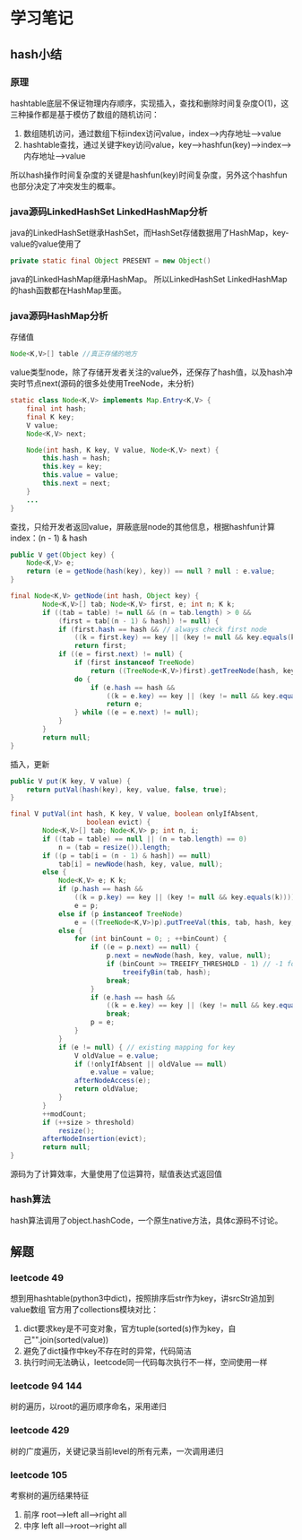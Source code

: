 # 学习笔记

## hash小结

### 原理

hashtable底层不保证物理内存顺序，实现插入，查找和删除时间复杂度O(1)，这三种操作都是基于模仿了数组的随机访问：

1. 数组随机访问，通过数组下标index访问value，index-->内存地址-->value
2. hashtable查找，通过关键字key访问value，key-->hashfun(key)-->index-->内存地址-->value

所以hash操作时间复杂度的关键是hashfun(key)时间复杂度，另外这个hashfun也部分决定了冲突发生的概率。

### java源码LinkedHashSet LinkedHashMap分析

java的LinkedHashSet继承HashSet，而HashSet存储数据用了HashMap，key-value的value使用了
``` java
private static final Object PRESENT = new Object()
```

java的LinkedHashMap继承HashMap。
所以LinkedHashSet LinkedHashMap的hash函数都在HashMap里面。

### java源码HashMap分析

存储值
```java
Node<K,V>[] table //真正存储的地方
```

value类型node，除了存储开发者关注的value外，还保存了hash值，以及hash冲突时节点next(源码的很多处使用TreeNode，未分析)
```java
static class Node<K,V> implements Map.Entry<K,V> {
    final int hash;
    final K key;
    V value;
    Node<K,V> next;

    Node(int hash, K key, V value, Node<K,V> next) {
        this.hash = hash;
        this.key = key;
        this.value = value;
        this.next = next;
    }
    ...
}
```

查找，只给开发者返回value，屏蔽底层node的其他信息，根据hashfun计算index：(n - 1) & hash
```java
public V get(Object key) {
    Node<K,V> e;
    return (e = getNode(hash(key), key)) == null ? null : e.value;
}

final Node<K,V> getNode(int hash, Object key) {
        Node<K,V>[] tab; Node<K,V> first, e; int n; K k;
        if ((tab = table) != null && (n = tab.length) > 0 &&
            (first = tab[(n - 1) & hash]) != null) {
            if (first.hash == hash && // always check first node
                ((k = first.key) == key || (key != null && key.equals(k))))
                return first;
            if ((e = first.next) != null) {
                if (first instanceof TreeNode)
                    return ((TreeNode<K,V>)first).getTreeNode(hash, key);
                do {
                    if (e.hash == hash &&
                        ((k = e.key) == key || (key != null && key.equals(k))))
                        return e;
                } while ((e = e.next) != null);
            }
        }
        return null;
}
```

插入，更新
```java
public V put(K key, V value) {
    return putVal(hash(key), key, value, false, true);
}

final V putVal(int hash, K key, V value, boolean onlyIfAbsent,
                   boolean evict) {
        Node<K,V>[] tab; Node<K,V> p; int n, i;
        if ((tab = table) == null || (n = tab.length) == 0)
            n = (tab = resize()).length;
        if ((p = tab[i = (n - 1) & hash]) == null)
            tab[i] = newNode(hash, key, value, null);
        else {
            Node<K,V> e; K k;
            if (p.hash == hash &&
                ((k = p.key) == key || (key != null && key.equals(k))))
                e = p;
            else if (p instanceof TreeNode)
                e = ((TreeNode<K,V>)p).putTreeVal(this, tab, hash, key, value);
            else {
                for (int binCount = 0; ; ++binCount) {
                    if ((e = p.next) == null) {
                        p.next = newNode(hash, key, value, null);
                        if (binCount >= TREEIFY_THRESHOLD - 1) // -1 for 1st
                            treeifyBin(tab, hash);
                        break;
                    }
                    if (e.hash == hash &&
                        ((k = e.key) == key || (key != null && key.equals(k))))
                        break;
                    p = e;
                }
            }
            if (e != null) { // existing mapping for key
                V oldValue = e.value;
                if (!onlyIfAbsent || oldValue == null)
                    e.value = value;
                afterNodeAccess(e);
                return oldValue;
            }
        }
        ++modCount;
        if (++size > threshold)
            resize();
        afterNodeInsertion(evict);
        return null;
}
```

源码为了计算效率，大量使用了位运算符，赋值表达式返回值

### hash算法

hash算法调用了object.hashCode，一个原生native方法，具体c源码不讨论。

## 解题

### leetcode 49

想到用hashtable(python3中dict)，按照排序后str作为key，讲srcStr追加到value数组
官方用了collections模块对比：
1. dict要求key是不可变对象，官方tuple(sorted(s)作为key，自己"".join(sorted(value))
2. 避免了dict操作中key不存在时的异常，代码简洁
3. 执行时间无法确认，leetcode同一代码每次执行不一样，空间使用一样

### leetcode 94 144

树的遍历，以root的遍历顺序命名，采用递归

### leetcode 429

树的广度遍历，关键记录当前level的所有元素，一次调用递归

### leetcode 105

考察树的遍历结果特征
1. 前序 root-->left all-->right all
1. 中序 left all-->root-->right all